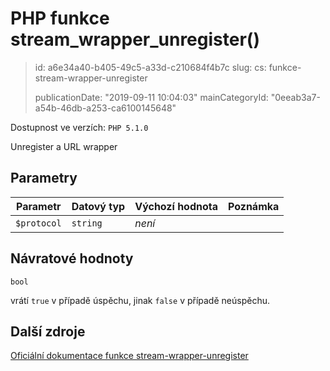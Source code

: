 PHP funkce stream_wrapper_unregister()
======================================

> id: a6e34a40-b405-49c5-a33d-c210684f4b7c
> slug:
> 	cs: funkce-stream-wrapper-unregister
>
> publicationDate: "2019-09-11 10:04:03"
> mainCategoryId: "0eeab3a7-a54b-46db-a253-ca6100145648"

Dostupnost ve verzích: `PHP 5.1.0`

Unregister a URL wrapper


Parametry
--------------

| Parametr | Datový typ | Výchozí hodnota | Poznámka |
|-----|-----|-----|-----|
| `$protocol` | `string` | *není* |  |


Návratové hodnoty
----------------

`bool`

vrátí `true` v případě úspěchu, jinak `false` v případě neúspěchu.

Další zdroje
------------

[Oficiální dokumentace funkce stream-wrapper-unregister](https://www.php.net/manual/en/function.stream-wrapper-unregister.php)
